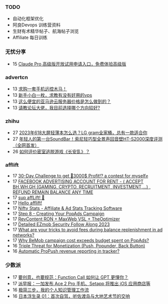 ### TODO
-  自动化框架优化
-  阿良Devops 训练营资料
-  生财有术精华帖子、航海帖子浏览
-  Affiliate 每日训练

### 无忧分享
<!-- ruyo:START -->
-  15 [Claude Pro 高级版开放试用申请入口，免费体验高级版](https://51.ruyo.net/18456.html)<!-- ruyo:END -->

### advertcn
<!-- advertcn:START -->
-  13 [求购一套手机远控木马！](https://www.advertcn.com/forum.php?mod=viewthread&tid=111618)
-  13 [新手小白一枚，求教有没有好用的vps](https://www.advertcn.com/forum.php?mod=viewthread&tid=111616)
-  13 [这么便宜的亚马逊云服务器价格是怎么做到的？](https://www.advertcn.com/forum.php?mod=viewthread&tid=111615)
-  13 [请教论坛大佬，我目前选择哪个方向较好?](https://www.advertcn.com/forum.php?mod=viewthread&tid=111614)<!-- advertcn:END -->

### zhihu
<!-- zhihu:START -->
-  27 [2023年618大屏轻薄本怎么选？LG gram全家桶，总有一款适合你](http://zhuanlan.zhihu.com/p/632641888?utm_campaign=rss&utm_medium=rss&utm_source=rss&utm_content=title)
-  27 [年轻人的第一台SoundBar！索尼轻巧型全景声回音壁HT-S2000深度评测（全网首发）](http://zhuanlan.zhihu.com/p/630990296?utm_campaign=rss&utm_medium=rss&utm_source=rss&utm_content=title)
-  26 [如何评价密室逃脱游戏《长安乱》？](http://www.zhihu.com/question/563950552/answer/3045961312?utm_campaign=rss&utm_medium=rss&utm_source=rss&utm_content=title)<!-- zhihu:END -->

### afflift
<!-- afflift:START -->
-  17 [30-Day Challenge to get 🎯3000$ Profit⁉ a contest for myself✊](https://afflift.com/f/threads/30-day-challenge-to-get-%F0%9F%8E%AF3000-profit%E2%81%89-a-contest-for-myself%E2%9C%8A.9419/)
-  17 [FACEBOOK ADVERTISING ACCOUNT FOR RENT - &lpar; ACCEPT BH,WH,GH &lpar;GAMING, CRYPTO, RECRUITMENT, INVESTMENT,...&rpar; , REFUND REMAIN BALANCE ANY TIME](https://afflift.com/f/threads/facebook-advertising-account-for-rent-accept-bh-wh-gh-gaming-crypto-recruitment-investment-refund-remain-balance-any-time.11161/)
-  17 [sup affLift! 👋](https://afflift.com/f/threads/sup-afflift-%F0%9F%91%8B.11411/)
-  17 [Hello afflift!](https://afflift.com/f/threads/hello-afflift.11455/)
-  17 [Nifty Stats - Affiliate &amp; Ad Stats Tracking Software](https://afflift.com/f/threads/nifty-stats-affiliate-ad-stats-tracking-software.7778/)
-  17 [Step 8 - Creating Your PopAds Campaign](https://afflift.com/f/threads/step-8-creating-your-popads-campaign.2945/)
-  17 [RevContent RON + MaxWeb VSL + TheOptimizer](https://afflift.com/f/threads/revcontent-ron-maxweb-vsl-theoptimizer.11415/)
-  17 [Detailed EZmob Security Follow Along 2023](https://afflift.com/f/threads/detailed-ezmob-security-follow-along-2023.11466/)
-  17 [What are your tricks to avoid fees during balance replenishment in ad networks?](https://afflift.com/f/threads/what-are-your-tricks-to-avoid-fees-during-balance-replenishment-in-ad-networks.11465/)
-  17 [Why BeMob campaign cost exceeds budget spent on PopAds?](https://afflift.com/f/threads/why-bemob-campaign-cost-exceeds-budget-spent-on-popads.11447/)
-  16 [Triple Threat for Monetization &lpar;Push, Popunder, Back Button&rpar;](https://afflift.com/f/threads/triple-threat-for-monetization-push-popunder-back-button.10063/)
-  16 [Automatic ProPush revenue reporting in tracker?](https://afflift.com/f/threads/automatic-propush-revenue-reporting-in-tracker.10905/)<!-- afflift:END -->

### 少数派
<!-- sspai:START -->
-  17 [要创意，也要规范：Function Call 如何让 GPT 更懂你？](https://sspai.com/post/81986)
-  17 [派早报：一加发布 Ace 2 Pro 手机、Setapp 将推出 iOS 应用商店等](https://sspai.com/post/82109)
-  16 [极简三步，我的个人知识管理工作流](https://sspai.com/post/81926)
-  16 [日本浮生录 01：首次自驾，听佐渡岛与大地艺术节的交响](https://sspai.com/post/81940)<!-- sspai:END -->

